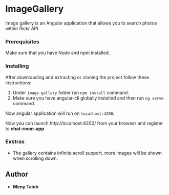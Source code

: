 # ImageGallery
image gallery is an Angular application that allows you to search photos within flickr API.

### Prerequisites

Make sure that you have Node and npm installed.

### Installing

After downloading and extracting or cloning the project follow these instructions:


  1. Under `image-gallery` folder run `npm install` command.
  2. Make sure you have angular-cli globally installed and then run `ng serve` command.
  
Now angular application will run on `localhost:4200`.


Now you can launch http://localhost:4200/ from your browser and register to **chat-room-app** 


### Exstras

* The gallery contains infinite scroll support, more images will be shown when scrolling down.


## Author

* **Meny Taieb**

